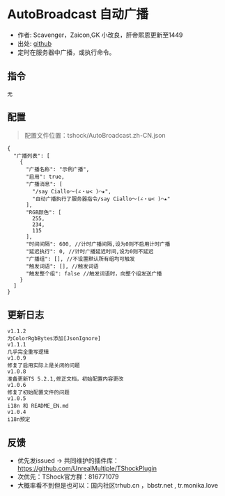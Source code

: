 # AutoBroadcast 自动广播

- 作者: Scavenger，Zaicon,GK 小改良，肝帝熙恩更新至1449
- 出处: [github](https://github.com/Scavenger3/AutoBroadcast)
- 定时在服务器中广播，或执行命令。


## 指令
```
无
```
## 配置
> 配置文件位置：tshock/AutoBroadcast.zh-CN.json
```json5
{
  "广播列表": [
    {
      "广播名称": "示例广播",
      "启用": true,
      "广播消息": [
        "/say Ciallo～(∠・ω< )⌒★",
        "自动广播执行了服务器指令/say Ciallo～(∠・ω< )⌒★"
      ],
      "RGB颜色": [
        255,
        234,
        115
      ],
      "时间间隔": 600, //计时广播间隔,设为0则不启用计时广播
      "延迟执行": 0, //计时广播延迟时间,设为0则不延迟
      "广播组": [], //不设置默认所有组均可触发
      "触发词语": [], //触发词语
      "触发整个组": false //触发词语时，向整个组发送广播
    }
  ]
}
```

## 更新日志

```
v1.1.2
为ColorRgbBytes添加[JsonIgnore]
v1.1.1
几乎完全重写逻辑
v1.0.9
修复了启用实际上是关闭的问题
v1.0.8
准备更新TS 5.2.1,修正文档，初始配置内容更改
v1.0.6
修复了初始配置文件的问题
v1.0.5
i18n 和 README_EN.md
v1.0.4
i18n预定
```

## 反馈
- 优先发issued -> 共同维护的插件库：https://github.com/UnrealMultiple/TShockPlugin
- 次优先：TShock官方群：816771079
- 大概率看不到但是也可以：国内社区trhub.cn ，bbstr.net , tr.monika.love
